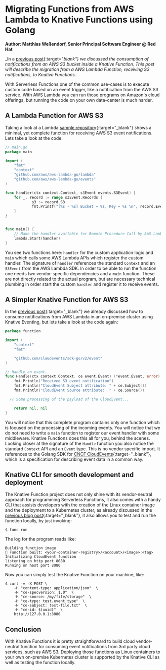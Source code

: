 # Migrating Functions from AWS Lambda to Knative Functions using Golang

**Author: Matthias Weßendorf, Senior Principal Software Engineer @ Red Hat**

_In a [previous post](/blog/articles/consuming_s3_data_with_knative){:target="_blank"} we discussed the consumption of notifications from an AWS S3 bucket inside a Knative Function. This post will describe the migration from a AWS Lambda Function, receiving S3 notifications, to Knative Functions._

With Serverless Functions one of the common use-cases is to execute custom code based on an event trigger, like a notification from the AWS S3 service. With AWS Lambda you can run those programs on Amazon's cloud offerings, but running the code on your own data-center is much harder.

## A Lambda Function for AWS S3

Taking a look at a Lambda [sample repository](https://github.com/aws/aws-lambda-go/blob/main/events/README_S3.md){:target="_blank"} shows a minimal, yet complete function for receiving AWS S3 event notifications. Lets take a look at the code:

```go
// main.go
package main

import (
	"fmt"
	"context"
	"github.com/aws/aws-lambda-go/lambda"
	"github.com/aws/aws-lambda-go/events"
)

func handler(ctx context.Context, s3Event events.S3Event) {
  	for _, record := range s3Event.Records {
      		s3 := record.S3
      		fmt.Printf("[%s - %s] Bucket = %s, Key = %s \n", record.EventSource, record.EventTime, s3.Bucket.Name, s3.Object.Key)
  	}
}


func main() {
	// Make the handler available for Remote Procedure Call by AWS Lambda
	lambda.Start(handler)
}
```

You see two functions here: `handler` for the custom application logic and `main` which calls some AWS Lambda APIs which register the custom handler. The signature of `handler` references the standard `Context` and an `S3Event` from the AWS Lambda SDK. In order to be able to run the function one needs two vendor-specific dependencies and a `main` function.  These are not directly related to the actual program, but are necessary technical plumbing in order start the custom `handler` and register it to receive events.


## A Simpler Knative Function for AWS S3

In the [previous post](/blog/articles/consuming_s3_data_with_knative){:target="_blank"} we already discussed how to consume notifications from AWS Lambda in an on-premise cluster using Knative Eventing, but lets take a look at the code again:

```go
package function

import (
	"context"
	"fmt"

	"github.com/cloudevents/sdk-go/v2/event"
)

// Handle an event.
func Handle(ctx context.Context, ce event.Event) (*event.Event, error) {
	fmt.Println("Received S3 event notification")
	fmt.Println("CloudEvent Subject attribute: " + ce.Subject())
	fmt.Println("CloudEvent Source attribute:  " + ce.Source())

  // Some processing of the payload of the CloudEvent...

	return nil, nil
}
```

You will notice that this complete program contains only one function which is focused on the processing of the incoming events. You will notice that we do not need to write a `main` function to register our event handler with some middleware. Knative Functions does this all for you, behind the scenes. Looking closer at the signature of the `Handle` function you also notice the standard `Context` API and an `Event` type. This is no vendor specific import. It references to the Golang SDK for [CNCF CloudEvents](https://www.cncf.io/projects/cloudevents/){:target="_blank"}, which is a specification for describing event data in a common way.

## Knative CLI for smooth development and deployment

The Knative Function project does not only shine with its vendor-neutral approach for programming Serverless Functions, it also comes with a handy CLI that assists developers with the creation of the Linux container image and the deployment to a Kubernetes cluster, as already discussed in the [previous blog post](/blog/articles/consuming_s3_data_with_knative){:target="_blank"}, it also allows you to test and run the function locally, by just invoking:

```
$ func run
```

The log for the program reads like:

```
Building function image
🙌 Function built: <your-container-registry>/<account>/<image>:<tag>
Initializing CloudEvent function
listening on http port 8080
Running on host port 8080
```

Now you can simply test the Knative Function on your machine, like:

```
$ curl -v -X POST \
    -H "content-type: application/json"  \
    -H "ce-specversion: 1.0"  \
    -H "ce-source: /my/file/storage"  \
    -H "ce-type: test.event.type"  \
    -H "ce-subject: test-file.txt"  \
    -H "ce-id: $(uuid)"  \
    http://127.0.0.1:8080
```


## Conclusion

With Knative Functions it is pretty straightforward to build cloud vendor-neutral function for consuming event notifications from 3rd party cloud services, such as AWS S3. Deploying those functions as Linux containers to your own on-premise Kubernetes cluster is supported by the Knative CLI as well as testing the function locally.
